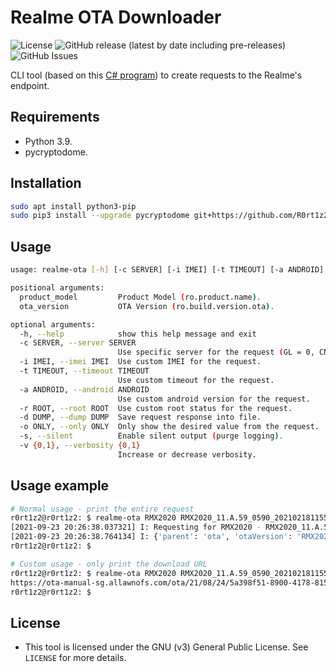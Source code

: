 # Realme OTA Downloader
![License](https://img.shields.io/github/license/R0rt1z2/realme-ota)
![GitHub release (latest by date including pre-releases)](https://img.shields.io/github/v/release/R0rt1z2/realme-ota?include_prereleases)
![GitHub Issues](https://img.shields.io/github/issues-raw/R0rt1z2/realme-ota?color=red)

CLI tool (based on this [C# program](https://github.com/4j17h/realmeOTAUpdates)) to create requests to the Realme's endpoint.

## Requirements
* Python 3.9.
* pycryptodome.

## Installation
```bash
sudo apt install python3-pip
sudo pip3 install --upgrade pycryptodome git+https://github.com/R0rt1z2/realme-ota
```

## Usage
```bash
usage: realme-ota [-h] [-c SERVER] [-i IMEI] [-t TIMEOUT] [-a ANDROID] [-r ROOT] [-d DUMP] [-o ONLY] [-s] [-v {0,1}] product_model ota_version

positional arguments:
  product_model         Product Model (ro.product.name).
  ota_version           OTA Version (ro.build.version.ota).

optional arguments:
  -h, --help            show this help message and exit
  -c SERVER, --server SERVER
                        Use specific server for the request (GL = 0, CN = 1).
  -i IMEI, --imei IMEI  Use custom IMEI for the request.
  -t TIMEOUT, --timeout TIMEOUT
                        Use custom timeout for the request.
  -a ANDROID, --android ANDROID
                        Use custom android version for the request.
  -r ROOT, --root ROOT  Use custom root status for the request.
  -d DUMP, --dump DUMP  Save request response into file.
  -o ONLY, --only ONLY  Only show the desired value from the request.
  -s, --silent          Enable silent output (purge logging).
  -v {0,1}, --verbosity {0,1}
                        Increase or decrease verbosity.
```

## Usage example
```bash
# Normal usage - print the entire request
r0rt1z2@r0rt1z2: $ realme-ota RMX2020 RMX2020_11.A.59_0590_202102181155
[2021-09-23 20:26:38.037321] I: Requesting for RMX2020 - RMX2020_11.A.59...
[2021-09-23 20:26:38.764134] I: {'parent': 'ota', 'otaVersion': 'RMX2020_11.A.65_0650_202108211659', 'down_url': 'https://ota-manual-sg.allawnofs.com/ota/21/08/24/5a398f51-8900-4178-8153-60b98bf4bf7e.ozip', 'newAndroidVersion': 'Android 10', 'description': 'http://ota-manual-sg.allawnofs.com/ota/21/08/30/69f5202e26b14b789054d9b9ac4cc9d8.html', 'recommend': '100', 'language': 'en-IN', 'versionName': 'RMX2020_11_A.65', 'rid': '96d9b7df-092a-4ac1-b810-b8a5664e7745', 'type': '1', 'newColorOSVersion': 'ColorOS 7.0', 'patch_size': '3287752078', 'patchFilePath': '/patch/amazone2/GLO/RMX2020/RMX2020_11.A.65_0650_202108211659/RMX2020_11_OTA_0650_all_xokQsbsYqeC2.ozip', 'osVersion': 'ColorOS 7.0', 'share': '.', 'id': '61330f13f69bc3c9e42fd3a3', 'googlePatchLevel': '0', 'patch_name': 'RMX2020_11_OTA_0650_all_xokQsbsYqeC2.ozip', 'paramFlag': 1, 'needDataSpace': '0', 'noticeType': 0, 'new_version': 'RMX2020_11.A.65_0650_202108211659', 'patch_md5': 'd99b0ea8069f9bd3b7c00296b01dc372', 'versionCode': 650, 'silenceUpdate': 0, 'active_url': 'https://ota-manual-sg.allawnofs.com/ota/21/08/24/5a398f51-8900-4178-8153-60b98bf4bf7e.ozip', 'wipe': '0', 'questionnaireEnable': False, 'extract': 'This release updated Android security patch and improved system stability.', 'version_name': 'RMX2020_11_A.65', 'aid': 'RMX2020_11.A', 'status': 'published', 'msg': 'SUCCEED', 'resultCode': 1}
r0rt1z2@r0rt1z2: $
```

```bash
# Custom usage - only print the download URL
r0rt1z2@r0rt1z2: $ realme-ota RMX2020 RMX2020_11.A.59_0590_202102181155 -o down_url -s -v 0
https://ota-manual-sg.allawnofs.com/ota/21/08/24/5a398f51-8900-4178-8153-60b98bf4bf7e.ozip
r0rt1z2@r0rt1z2: $
```

## License
* This tool is licensed under the GNU (v3) General Public License. See `LICENSE` for more details.